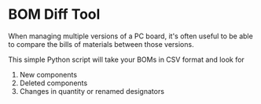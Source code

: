 # BOM Diff Tool

When managing multiple versions of a PC board, it's often useful to be able
to compare the bills of materials between those versions.

This simple Python script will take your BOMs in CSV format and look for

1. New components
2. Deleted components
3. Changes in quantity or renamed designators
